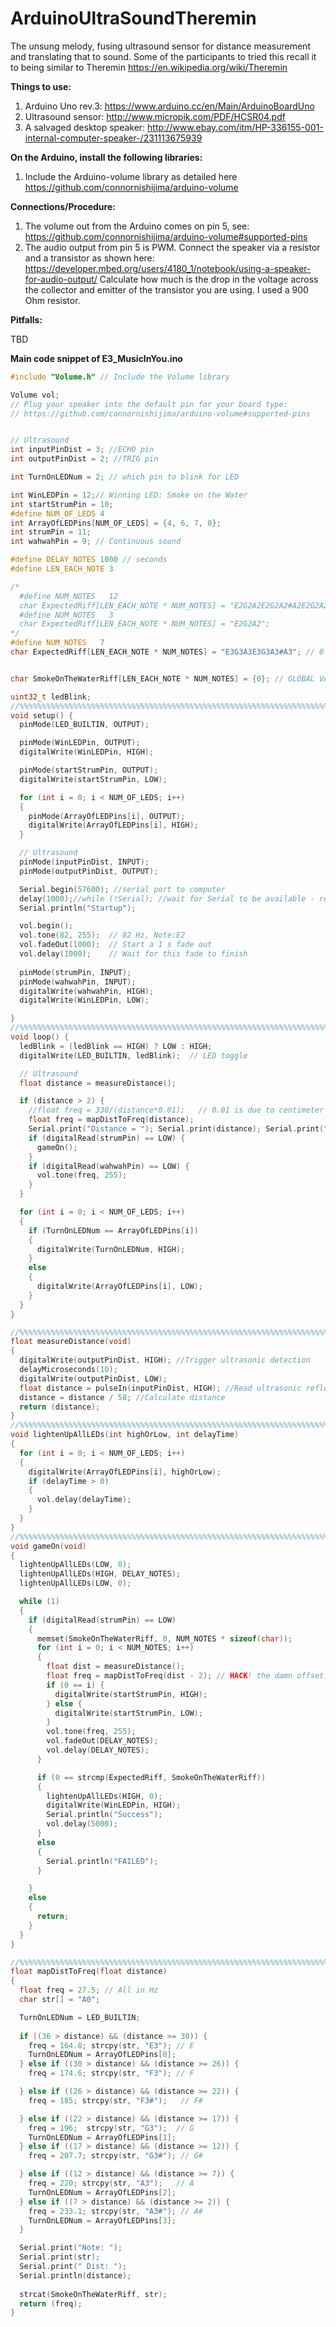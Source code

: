 <script src='https://cdn.mathjax.org/mathjax/latest/MathJax.js?config=TeX-AMS-MML_HTMLorMML'></script>

# ArduinoUltraSoundTheremin
The unsung melody, fusing ultrasound sensor for distance measurement and translating that to sound. Some of the participants to tried this recall it to being similar to Theremin https://en.wikipedia.org/wiki/Theremin

**Things to use:**

1. Arduino Uno rev.3: https://www.arduino.cc/en/Main/ArduinoBoardUno
2. Ultrasound sensor: http://www.micropik.com/PDF/HCSR04.pdf
3. A salvaged desktop speaker: http://www.ebay.com/itm/HP-336155-001-internal-computer-speaker-/231113675939

**On the Arduino, install the following libraries:**

1. Include the Arduino-volume library as detailed here https://github.com/connornishijima/arduino-volume

**Connections/Procedure:**

1. The volume out from the Arduino comes on pin 5, see: https://github.com/connornishijima/arduino-volume#supported-pins
2. The audio output from pin 5 is PWM. Connect the speaker via a resistor and a transistor as shown here: https://developer.mbed.org/users/4180_1/notebook/using-a-speaker-for-audio-output/ Calculate how much is the drop in the voltage across the collector and emitter of the transistor you are using. I used a 900 Ohm resistor.

**Pitfalls:**

TBD

**Main code snippet of E3_MusicInYou.ino**

```CPP
#include "Volume.h" // Include the Volume library

Volume vol; 
// Plug your speaker into the default pin for your board type:
// https://github.com/connornishijima/arduino-volume#supported-pins


// Ultrasound
int inputPinDist = 3; //ECHO pin
int outputPinDist = 2; //TRIG pin

int TurnOnLEDNum = 2; // which pin to blink for LED

int WinLEDPin = 12;// Winning LED: Smoke on the Water
int startStrumPin = 10;
#define NUM_OF_LEDS 4
int ArrayOfLEDPins[NUM_OF_LEDS] = {4, 6, 7, 8};
int strumPin = 11;
int wahwahPin = 9; // Continuous sound

#define DELAY_NOTES 1000 // seconds
#define LEN_EACH_NOTE 3

/*
  #define NUM_NOTES   12
  char ExpectedRiff[LEN_EACH_NOTE * NUM_NOTES] = "E2G2A2E2G2A2#A2E2G2A2G2E2";
  #define NUM_NOTES   3
  char ExpectedRiff[LEN_EACH_NOTE * NUM_NOTES] = "E2G2A2";
*/
#define NUM_NOTES   7
char ExpectedRiff[LEN_EACH_NOTE * NUM_NOTES] = "E3G3A3E3G3A3#A3"; // 0 3 5 0 3 6 5 tabulature =)


char SmokeOnTheWaterRiff[LEN_EACH_NOTE * NUM_NOTES] = {0}; // GLOBAL VARIABLE

uint32_t ledBlink;
//%%%%%%%%%%%%%%%%%%%%%%%%%%%%%%%%%%%%%%%%%%%%%%%%%%%%%%%%%%%%%%%%%%%%%%%%%%%%%%%%%%%%%%%%%%%%%%%%%%%%%%%%
void setup() {
  pinMode(LED_BUILTIN, OUTPUT);

  pinMode(WinLEDPin, OUTPUT);
  digitalWrite(WinLEDPin, HIGH);

  pinMode(startStrumPin, OUTPUT);
  digitalWrite(startStrumPin, LOW);

  for (int i = 0; i < NUM_OF_LEDS; i++)
  {
    pinMode(ArrayOfLEDPins[i], OUTPUT);
    digitalWrite(ArrayOfLEDPins[i], HIGH);
  }

  // Ultrasound
  pinMode(inputPinDist, INPUT);
  pinMode(outputPinDist, OUTPUT);

  Serial.begin(57600); //serial port to computer
  delay(1000);//while (!Serial); //wait for Serial to be available - remove this line after successful test run
  Serial.println("Startup");

  vol.begin();
  vol.tone(82, 255);  // 82 Hz, Note:E2
  vol.fadeOut(1000);  // Start a 1 s fade out
  vol.delay(1000);    // Wait for this fade to finish
  
  pinMode(strumPin, INPUT);
  pinMode(wahwahPin, INPUT);
  digitalWrite(wahwahPin, HIGH);
  digitalWrite(WinLEDPin, LOW);

}
//%%%%%%%%%%%%%%%%%%%%%%%%%%%%%%%%%%%%%%%%%%%%%%%%%%%%%%%%%%%%%%%%%%%%%%%%%%%%%%%%%%%%%%%%%%%%%%%%%%%%%%%%
void loop() {
  ledBlink = (ledBlink == HIGH) ? LOW : HIGH;
  digitalWrite(LED_BUILTIN, ledBlink);  // LED toggle

  // Ultrasound
  float distance = measureDistance();

  if (distance > 2) {
    //float freq = 330/(distance*0.01);   // 0.01 is due to centimeter resolution and 330 m/s is the speed of sound in vacuum.
    float freq = mapDistToFreq(distance);
    Serial.print("Distance = "); Serial.print(distance); Serial.print(" cm; Freq. = "); Serial.print(freq); Serial.println(" Hz");
    if (digitalRead(strumPin) == LOW) {
      gameOn();
    }
    if (digitalRead(wahwahPin) == LOW) {
      vol.tone(freq, 255);
    }
  }

  for (int i = 0; i < NUM_OF_LEDS; i++)
  {
    if (TurnOnLEDNum == ArrayOfLEDPins[i])
    {
      digitalWrite(TurnOnLEDNum, HIGH);
    }
    else
    {
      digitalWrite(ArrayOfLEDPins[i], LOW);
    }
  }
}

//%%%%%%%%%%%%%%%%%%%%%%%%%%%%%%%%%%%%%%%%%%%%%%%%%%%%%%%%%%%%%%%%%%%%%%%%%%%%%%%%%%%%%%%%%%%%%%%%%%%%%%%%
float measureDistance(void)
{
  digitalWrite(outputPinDist, HIGH); //Trigger ultrasonic detection
  delayMicroseconds(10);
  digitalWrite(outputPinDist, LOW);
  float distance = pulseIn(inputPinDist, HIGH); //Read ultrasonic reflection
  distance = distance / 58; //Calculate distance
  return (distance);
}
//%%%%%%%%%%%%%%%%%%%%%%%%%%%%%%%%%%%%%%%%%%%%%%%%%%%%%%%%%%%%%%%%%%%%%%%%%%%%%%%%%%%%%%%%%%%%%%%%%%%%%%%%
void lightenUpAllLEDs(int highOrLow, int delayTime)
{
  for (int i = 0; i < NUM_OF_LEDS; i++)
  {
    digitalWrite(ArrayOfLEDPins[i], highOrLow);
    if (delayTime > 0)
    {
      vol.delay(delayTime);
    }
  }
}
//%%%%%%%%%%%%%%%%%%%%%%%%%%%%%%%%%%%%%%%%%%%%%%%%%%%%%%%%%%%%%%%%%%%%%%%%%%%%%%%%%%%%%%%%%%%%%%%%%%%%%%%%
void gameOn(void)
{
  lightenUpAllLEDs(LOW, 0);
  lightenUpAllLEDs(HIGH, DELAY_NOTES);
  lightenUpAllLEDs(LOW, 0);

  while (1)
  {
    if (digitalRead(strumPin) == LOW)
    {
      memset(SmokeOnTheWaterRiff, 0, NUM_NOTES * sizeof(char));
      for (int i = 0; i < NUM_NOTES; i++)
      {
        float dist = measureDistance();
        float freq = mapDistToFreq(dist - 2); // HACK! the damn offset! why the bonk does the sensor act differently!
        if (0 == i) {
          digitalWrite(startStrumPin, HIGH);
        } else {
          digitalWrite(startStrumPin, LOW);
        }
        vol.tone(freq, 255);
        vol.fadeOut(DELAY_NOTES);
        vol.delay(DELAY_NOTES);
      }

      if (0 == strcmp(ExpectedRiff, SmokeOnTheWaterRiff))
      {
        lightenUpAllLEDs(HIGH, 0);
        digitalWrite(WinLEDPin, HIGH);
        Serial.println("Success");
        vol.delay(5000);
      }
      else
      {
        Serial.println("FAILED");
      }

    }
    else
    {
      return;
    }
  }
}

//%%%%%%%%%%%%%%%%%%%%%%%%%%%%%%%%%%%%%%%%%%%%%%%%%%%%%%%%%%%%%%%%%%%%%%%%%%%%%%%%%%%%%%%%%%%%%%%%%%%%%%%%
float mapDistToFreq(float distance)
{
  float freq = 27.5; // All in Hz
  char str[] = "A0";

  TurnOnLEDNum = LED_BUILTIN;
  
  if ((36 > distance) && (distance >= 30)) {
    freq = 164.8; strcpy(str, "E3"); // E
    TurnOnLEDNum = ArrayOfLEDPins[0];
  } else if ((30 > distance) && (distance >= 26)) {
    freq = 174.6; strcpy(str, "F3"); // F

  } else if ((26 > distance) && (distance >= 22)) {
    freq = 185; strcpy(str, "F3#");   // F#

  } else if ((22 > distance) && (distance >= 17)) {
    freq = 196;  strcpy(str, "G3");  // G
    TurnOnLEDNum = ArrayOfLEDPins[1];
  } else if ((17 > distance) && (distance >= 12)) {
    freq = 207.7; strcpy(str, "G3#"); // G#

  } else if ((12 > distance) && (distance >= 7)) {
    freq = 220; strcpy(str, "A3");   // A
    TurnOnLEDNum = ArrayOfLEDPins[2];
  } else if ((7 > distance) && (distance >= 2)) {
    freq = 233.1; strcpy(str, "A3#"); // A#
    TurnOnLEDNum = ArrayOfLEDPins[3];
  }

  Serial.print("Note: ");
  Serial.print(str);
  Serial.print(" Dist: ");
  Serial.println(distance);
  
  strcat(SmokeOnTheWaterRiff, str);
  return (freq);
}

```
